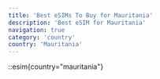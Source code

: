 ```yaml
---
title: 'Best eSIMs To Buy for Mauritania'
description: 'Best eSIM for Mauritania'
navigation: true
category: 'country'
country: 'Mauritania'
---
```


::esim{country="mauritania"}
